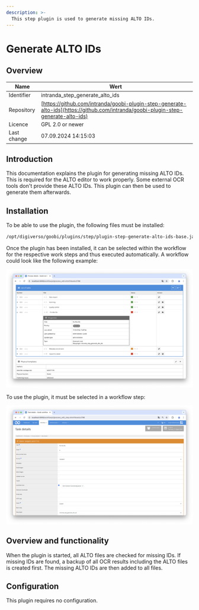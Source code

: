 ```yaml
---
description: >-
  This step plugin is used to generate missing ALTO IDs. 
---
```


# Generate ALTO IDs

## Overview

Name                     | Wert
-------------------------|-----------
Identifier               | intranda_step_generate_alto_ids
Repository               | [https://github.com/intranda/goobi-plugin-step-generate-alto-ids](https://github.com/intranda/goobi-plugin-step-generate-alto-ids)
Licence              | GPL 2.0 or newer 
Last change    | 07.09.2024 14:15:03


## Introduction
This documentation explains the plugin for generating missing ALTO IDs. This is required for the ALTO editor to work properly. Some external OCR tools don't provide these ALTO IDs. This plugin can then be used to generate them afterwards.


## Installation
To be able to use the plugin, the following files must be installed:

```bash
/opt/digiverso/goobi/plugins/step/plugin-step-generate-alto-ids-base.jar
```

Once the plugin has been installed, it can be selected within the workflow for the respective work steps and thus executed automatically. A workflow could look like the following example:

![Example of a workflow structure](images/goobi-plugin-step-generate-alto-ids_screen1_en.png)

To use the plugin, it must be selected in a workflow step:

![Configuration of the workflow step for using the plugin](images/goobi-plugin-step-generate-alto-ids_screen2_en.png)


## Overview and functionality
When the plugin is started, all ALTO files are checked for missing IDs.
If missing IDs are found, a backup of all OCR results including the ALTO files is created first.
The missing ALTO IDs are then added to all files.


## Configuration
This plugin requires no configuration.